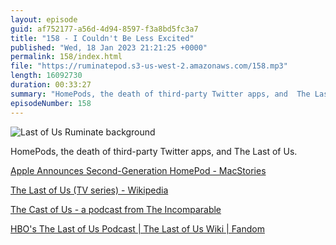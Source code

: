 ```yaml
---
layout: episode
guid: af752177-a56d-4d94-8597-f3a8bd5fc3a7
title: "158 - I Couldn't Be Less Excited"
published: "Wed, 18 Jan 2023 21:21:25 +0000"
permalink: 158/index.html
file: "https://ruminatepod.s3-us-west-2.amazonaws.com/158.mp3"
length: 16092730
duration: 00:33:27
summary: "HomePods, the death of third-party Twitter apps, and  The Last of Us."
episodeNumber: 158
---
```


![Last of Us Ruminate background](https://f000.backblazeb2.com/file/ms-assets/ruminate/ruminate-last-of-us.png)

HomePods, the death of third-party Twitter apps, and  The Last of Us.

[Apple Announces Second-Generation HomePod - MacStories](https://www.macstories.net/news/apple-announces-second-generation-homepod/)

[The Last of Us (TV series) - Wikipedia](https://en.wikipedia.org/wiki/The_Last_of_Us_(TV_series))

[The Cast of Us - a podcast from The Incomparable](https://www.theincomparable.com/tcou/)

[HBO's The Last of Us Podcast | The Last of Us Wiki | Fandom](https://thelastofus.fandom.com/wiki/HBO%27s_The_Last_of_Us_Podcast)
